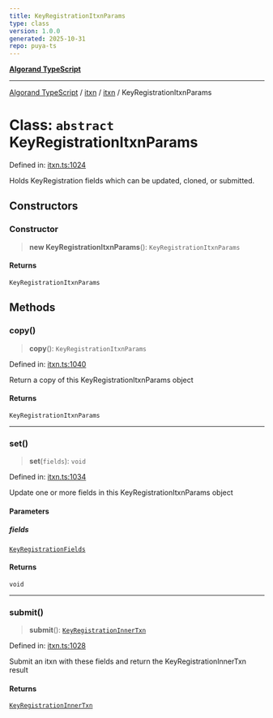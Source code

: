 ```yaml
---
title: KeyRegistrationItxnParams
type: class
version: 1.0.0
generated: 2025-10-31
repo: puya-ts
---
```

[**Algorand TypeScript**](../../../../README.md)

***

[Algorand TypeScript](../../../../modules.md) / [itxn](../../../README.md) / [itxn](../README.md) / KeyRegistrationItxnParams

# Class: `abstract` KeyRegistrationItxnParams

Defined in: [itxn.ts:1024](https://github.com/algorandfoundation/puya-ts/blob/main/packages/algo-ts/src/itxn.ts#L1024)

Holds KeyRegistration fields which can be updated, cloned, or submitted.

## Constructors

### Constructor

> **new KeyRegistrationItxnParams**(): `KeyRegistrationItxnParams`

#### Returns

`KeyRegistrationItxnParams`

## Methods

### copy()

> **copy**(): `KeyRegistrationItxnParams`

Defined in: [itxn.ts:1040](https://github.com/algorandfoundation/puya-ts/blob/main/packages/algo-ts/src/itxn.ts#L1040)

Return a copy of this KeyRegistrationItxnParams object

#### Returns

`KeyRegistrationItxnParams`

***

### set()

> **set**(`fields`): `void`

Defined in: [itxn.ts:1034](https://github.com/algorandfoundation/puya-ts/blob/main/packages/algo-ts/src/itxn.ts#L1034)

Update one or more fields in this KeyRegistrationItxnParams object

#### Parameters

##### fields

[`KeyRegistrationFields`](../interfaces/KeyRegistrationFields.md)

#### Returns

`void`

***

### submit()

> **submit**(): [`KeyRegistrationInnerTxn`](../interfaces/KeyRegistrationInnerTxn.md)

Defined in: [itxn.ts:1028](https://github.com/algorandfoundation/puya-ts/blob/main/packages/algo-ts/src/itxn.ts#L1028)

Submit an itxn with these fields and return the KeyRegistrationInnerTxn result

#### Returns

[`KeyRegistrationInnerTxn`](../interfaces/KeyRegistrationInnerTxn.md)
